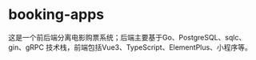 # booking-apps
这是一个前后端分离电影购票系统；后端主要基于Go、PostgreSQL、sqlc、gin、gRPC 技术栈，前端包括Vue3、TypeScript、ElementPlus、小程序等。


